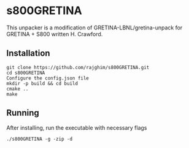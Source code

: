 # 

# s800GRETINA
This unpacker is a modification of GRETINA-LBNL/gretina-unpack for GRETINA + S800 written H. Crawford.
## Installation
```
git clone https://github.com/rajghim/s800GRETINA.git
cd s800GRETINA
Configure the config.json file
mkdir -p build && cd build
cmake ..
make
```

## Running
After installing, run the executable with necessary flags
```
./s800GRETINA -g -zip -d
```
